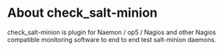 # About check_salt-minion
check_salt-minion is plugin for Naemon / op5 / Nagios and other Nagios compatible monitoring software to
end to end test salt-minion daemons.
